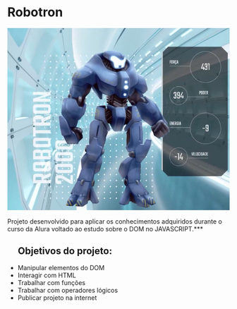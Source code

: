  <h1>Robotron</h1>
 <img src="./robotron-2000.png">
 <p>Projeto desenvolvido para aplicar os conhecimentos adquiridos durante o curso da Alura voltado ao estudo sobre o DOM no JAVASCRIPT.***
 <ul>
 <h2>Objetivos do projeto:</h2>
    <li>Manipular elementos do DOM</li>
    <li>Interagir com HTML</li>
    <li>Trabalhar com funções</li>
    <li>Trabalhar com operadores lógicos</li>
    <li>Publicar projeto na internet</li>
 </ul>

